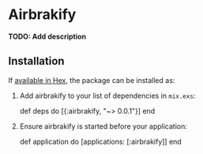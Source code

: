 # Airbrakify

**TODO: Add description**

## Installation

If [available in Hex](https://hex.pm/docs/publish), the package can be installed as:

  1. Add airbrakify to your list of dependencies in `mix.exs`:

        def deps do
          [{:airbrakify, "~> 0.0.1"}]
        end

  2. Ensure airbrakify is started before your application:

        def application do
          [applications: [:airbrakify]]
        end


